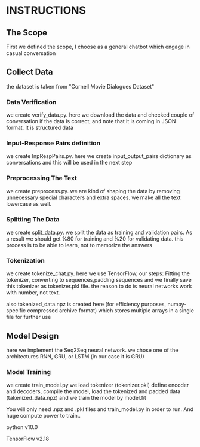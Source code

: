 # INSTRUCTIONS

## The Scope

First we defined the scope, I choose as a general chatbot which engage in casual conversation

## Collect Data

the dataset is taken from "Cornell Movie Dialogues Dataset"

### Data Verification

we create verify_data.py. here we download the data and checked couple of conversation if the data is correct, and note that it is coming in JSON format. It is structured data

### Input-Response Pairs definition

we create InpRespPairs.py. here we create input_output_pairs dictionary as conversations and this will be used in the next step

### Preprocessing The Text

we create preprocess.py. we are kind of shaping the data by removing unnecessary special characters and extra spaces. we make all the text lowercase as well.

### Splitting The Data

we create split_data.py. we split the data as training and validation pairs. As a result we should get %80 for training and %20 for validating data. this process is to be able to learn, not to memorize the answers

### Tokenization

we create tokenize_chat.py. here we use TensorFlow, our steps: Fitting the tokenizer, converting to sequences,padding sequences and we finally save this tokenizer as tokenizer.pkl file. the reason to do is neural networks work with number, not text.

also tokenized_data.npz is created here (for efficiency purposes, numpy-specific compressed archive format) which stores multiple arrays in a single file for further use

## Model Design

here we implement the Seq2Seq neural network. we chose one of the architectures RNN, GRU, or LSTM (in our case it is GRU)

### Model Training

we create train_model.py we load tokenizer (tokenizer.pkl) define encoder and decoders, compile the model, load the tokenized and padded data (takenized_data.npz) and we train the model by model.fit 


You will only need .npz and .pkl files and train_model.py in order to run. And huge compute power to train..

python v10.0

TensorFlow v2.18
